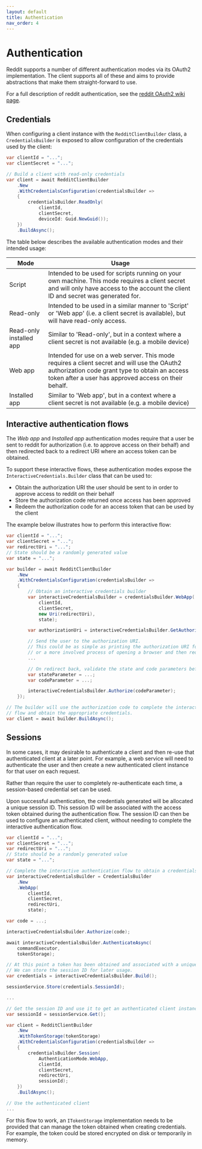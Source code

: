 ```yaml
---
layout: default
title: Authentication
nav_order: 4
---
```


# Authentication

Reddit supports a number of different authentication modes via its OAuth2 implementation. The client supports all of these and aims to provide abstractions that make them straight-forward to use.

For a full description of reddit authentication, see the [reddit OAuth2 wiki page](https://github.com/reddit-archive/reddit/wiki/OAuth2).

## Credentials

When configuring a client instance with the `RedditClientBuilder` class, a `CredentialsBuilder` is exposed to allow configuration of the credentials used by the client:

```cs
var clientId = "...";
var clientSecret = "...";

// Build a client with read-only credentials
var client = await RedditClientBuilder
    .New             
    .WithCredentialsConfiguration(credentialsBuilder => 
    {
        credentialsBuilder.ReadOnly(
            clientId,
            clientSecret,
            deviceId: Guid.NewGuid());                  
    })     
    .BuildAsync();
```

The table below describes the available authentication modes and their intended usage:

| Mode                    | Usage                                                                                                                                                                                                  |
|-------------------------|--------------------------------------------------------------------------------------------------------------------------------------------------------------------------------------------------------|
| Script                  | Intended to be used for scripts running on your own machine. This mode requires a client secret and will only have access to the account the client ID and secret was generated for.                   |
| Read-only               | Intended to be used in a similar manner to 'Script' or 'Web app' (i.e. a client secret is available), but will have read-only access.                                                                  |
| Read-only installed app | Similar to 'Read-only', but in a context where a client secret is not available (e.g. a mobile device)                                                                                                 |
| Web app                 | Intended for use on a web server. This mode requires a client secret and will use the OAuth2 authorization code grant type to obtain an access token after a user has approved access on their behalf. |
| Installed app           | Similar to 'Web app', but in a context where a client secret is not available (e.g. a mobile device)                                                                                                   |

## Interactive authentication flows

The *Web app* and *Installed app* authentication modes require that a user be sent to reddit for authorization (i.e. to approve access on their behalf) and then redirected back to a redirect URI where an access token can be obtained.

To support these interactive flows, these authentication modes expose the `InteractiveCredentials.Builder` class that can be used to:

- Obtain the authorization URI the user should be sent to in order to approve access to reddit on their behalf
- Store the authorization code returned once access has been approved
- Redeem the authorization code for an access token that can be used by the client

The example below illustrates how to perform this interactive flow:

```cs
var clientId = "...";
var clientSecret = "...";
var redirectUri = "...";
// State should be a randomly generated value
var state = "...";

var builder = await RedditClientBuilder
    .New             
    .WithCredentialsConfiguration(credentialsBuilder => 
    {                   
        // Obtain an interactive credentials builder 
        var interactiveCredentialsBuilder = credentialsBuilder.WebApp(
            clientId,
            clientSecret,
            new Uri(redirectUri),
            state);

        var authorizationUri = interactiveCredentialsBuilder.GetAuthorizationUri();

        // Send the user to the authorization URI.
        // This could be as simple as printing the authorization URI for the user to copy-paste into their browser,
        // or a more involved process of opening a browser and then redirecting back to a mobile application.
        ...

        // On redirect back, validate the state and code parameters before authorizing the builder
        var stateParameter = ...;
        var codeParameter = ...;

        interactiveCredentialsBuilder.Authorize(codeParameter);
    });

// The builder will use the authorization code to complete the interactive authentication 
// flow and obtain the appropriate credentials.
var client = await builder.BuildAsync();
```

## Sessions

In some cases, it may desirable to authenticate a client and then re-use that authenticated client at a later point. For example, a web service will need to authenticate the user and then create a new authenticated client instance for that user on each request.

Rather than require the user to completely re-authenticate each time, a session-based credential set can be used.

Upon successful authentication, the credentials generated will be allocated a unique session ID. This session ID will be associated with the access token obtained during the authentication flow. The session ID can then be used to configure an authenticated client, without needing to complete the interactive authentication flow.

```cs
var clientId = "...";
var clientSecret = "...";
var redirectUri = "...";
// State should be a randomly generated value
var state = "...";

// Complete the interactive authentication flow to obtain a credentials instance
var interactiveCredentialsBuilder = CredentialsBuilder
    .New
    .WebApp(
        clientId,
        clientSecret,
        redirectUri,
        state);

var code = ...;

interactiveCredentialsBuilder.Authorize(code);

await interactiveCredentialsBuilder.AuthenticateAsync(
    commandExecutor,
    tokenStorage);

// At this point a token has been obtained and associated with a unique session ID.
// We can store the session ID for later usage.
var credentials = interactiveCredentialsBuilder.Build(); 

sessionService.Store(credentials.SessionId);

...

// Get the session ID and use it to get an authenticated client instance.
var sessionId = sessionService.Get();

var client = RedditClientBuilder
    .New                
    .WithTokenStorage(tokenStorage)
    .WithCredentialsConfiguration(credentialsBuilder =>
    {
        credentialsBuilder.Session(
            AuthenticationMode.WebApp,
            clientId,
            clientSecret,
            redirectUri,
            sessionId);                                    
    })
    .BuildAsync();

// Use the authenticated client
...
```

For this flow to work, an `ITokenStorage` implementation needs to be provided that can manage the token obtained when creating credentials. For example, the token could be stored encrypted on disk or temporarily in memory.
